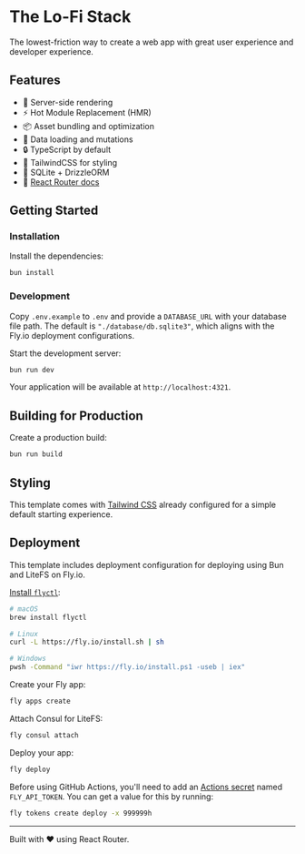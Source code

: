 # The Lo-Fi Stack

The lowest-friction way to create a web app with great user experience and developer experience.

## Features

- 🚀 Server-side rendering
- ⚡️ Hot Module Replacement (HMR)
- 📦 Asset bundling and optimization
- 🔄 Data loading and mutations
- 🔒 TypeScript by default
- 🎉 TailwindCSS for styling
- 💾 SQLite + DrizzleORM
- 📖 [React Router docs](https://reactrouter.com/)

## Getting Started

### Installation

Install the dependencies:

```bash
bun install
```

### Development

Copy `.env.example` to `.env` and provide a `DATABASE_URL` with your database file path. The default is `"./database/db.sqlite3"`, which aligns with the Fly.io deployment configurations.

Start the development server:

```bash
bun run dev
```

Your application will be available at `http://localhost:4321`.

## Building for Production

Create a production build:

```bash
bun run build
```

## Styling

This template comes with [Tailwind CSS](https://tailwindcss.com) already configured for a simple default starting experience.

## Deployment

This template includes deployment configuration for deploying using Bun and LiteFS on Fly.io.

[Install `flyctl`](https://fly.io/docs/flyctl/install):

```sh
# macOS
brew install flyctl

# Linux
curl -L https://fly.io/install.sh | sh

# Windows
pwsh -Command "iwr https://fly.io/install.ps1 -useb | iex"
```

Create your Fly app:

```sh
fly apps create
```

Attach Consul for LiteFS:

```sh
fly consul attach
```

Deploy your app:

```sh
fly deploy
```

Before using GitHub Actions, you'll need to add an [Actions secret](https://docs.github.com/en/actions/security-for-github-actions/security-guides/using-secrets-in-github-actions) named `FLY_API_TOKEN`. You can get a value for this by running:

```sh
fly tokens create deploy -x 999999h
```

---

Built with ❤️ using React Router.

